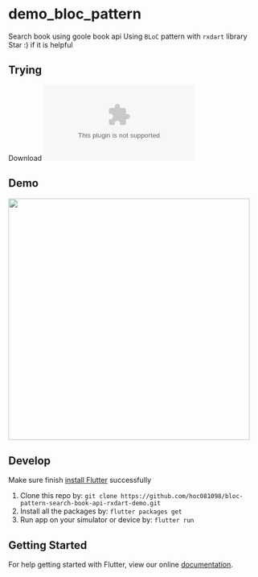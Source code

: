 # demo_bloc_pattern

Search book using goole book api
Using `BLoC` pattern with `rxdart` library <br/>
Star :) if it is helpful

## Trying

Download ![APK](build/app/outputs/apk/release/app-release.apk)


## Demo

<img height="480px" src="demo.gif">

## Develop

Make sure finish [install Flutter](https://flutter.io/get-started/install/) successfully

1. Clone this repo by: `git clone https://github.com/hoc081098/bloc-pattern-search-book-api-rxdart-demo.git`
2. Install all the packages by: `flutter packages get`
3. Run app on your simulator or device by: `flutter run`

## Getting Started

For help getting started with Flutter, view our online
[documentation](https://flutter.io/).
